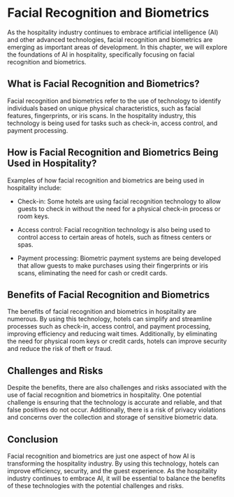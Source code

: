 Facial Recognition and Biometrics
==============================================================================

As the hospitality industry continues to embrace artificial intelligence (AI) and other advanced technologies, facial recognition and biometrics are emerging as important areas of development. In this chapter, we will explore the foundations of AI in hospitality, specifically focusing on facial recognition and biometrics.

What is Facial Recognition and Biometrics?
------------------------------------------

Facial recognition and biometrics refer to the use of technology to identify individuals based on unique physical characteristics, such as facial features, fingerprints, or iris scans. In the hospitality industry, this technology is being used for tasks such as check-in, access control, and payment processing.

How is Facial Recognition and Biometrics Being Used in Hospitality?
-------------------------------------------------------------------

Examples of how facial recognition and biometrics are being used in hospitality include:

* Check-in: Some hotels are using facial recognition technology to allow guests to check in without the need for a physical check-in process or room keys.

* Access control: Facial recognition technology is also being used to control access to certain areas of hotels, such as fitness centers or spas.

* Payment processing: Biometric payment systems are being developed that allow guests to make purchases using their fingerprints or iris scans, eliminating the need for cash or credit cards.

Benefits of Facial Recognition and Biometrics
---------------------------------------------

The benefits of facial recognition and biometrics in hospitality are numerous. By using this technology, hotels can simplify and streamline processes such as check-in, access control, and payment processing, improving efficiency and reducing wait times. Additionally, by eliminating the need for physical room keys or credit cards, hotels can improve security and reduce the risk of theft or fraud.

Challenges and Risks
--------------------

Despite the benefits, there are also challenges and risks associated with the use of facial recognition and biometrics in hospitality. One potential challenge is ensuring that the technology is accurate and reliable, and that false positives do not occur. Additionally, there is a risk of privacy violations and concerns over the collection and storage of sensitive biometric data.

Conclusion
----------

Facial recognition and biometrics are just one aspect of how AI is transforming the hospitality industry. By using this technology, hotels can improve efficiency, security, and the guest experience. As the hospitality industry continues to embrace AI, it will be essential to balance the benefits of these technologies with the potential challenges and risks.
